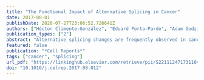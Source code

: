 ```yaml
---
title: "The Functional Impact of Alternative Splicing in Cancer"
date: 2017-08-01
publishDate: 2020-07-27T23:06:52.726641Z
authors: ["Héctor Climente-González", "Eduard Porta-Pardo", "Adam Godzik", "Eduardo Eyras"]
publication_types: ["2"]
abstract: "Alternative splicing changes are frequently observed in cancer and are starting to be recognized as important signatures for tumor progression and therapy. However, their functional impact and relevance to tumorigenesis remain mostly unknown. We carried out a systematic analysis to characterize the potential functional consequences of alternative splicing changes in thousands of tumor samples. This analysis revealed that a subset of alternative splicing changes affect protein domain families that are frequently mutated in tumors and potentially disrupt protein-protein interactions in cancerrelated pathways. Moreover, there was a negative correlation between the number of these alternative splicing changes in a sample and the number of somatic mutations in drivers. We propose that a subset of the alternative splicing changes observed in tumors may represent independent oncogenic processes that could be relevant to explain the functional transformations in cancer, and some of them could potentially be considered alternative splicing drivers (AS drivers)."
featured: false
publication: "*Cell Reports*"
tags: ["cancer", "splicing"]
url_pdf: "https://linkinghub.elsevier.com/retrieve/pii/S221112471731104X"
doi: "10.1016/j.celrep.2017.08.012"
---
```


